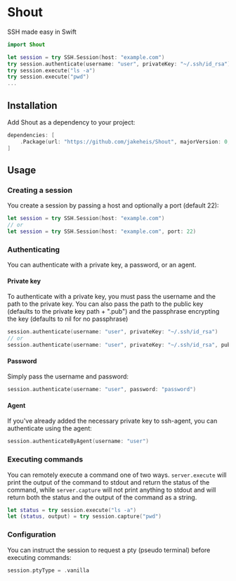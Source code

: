 # Shout
SSH made easy in Swift
```swift
import Shout

let session = try SSH.Session(host: "example.com")
try session.authenticate(username: "user", privateKey: "~/.ssh/id_rsa")
try session.execute("ls -a")
try session.execute("pwd")
...
```

## Installation
Add Shout as a dependency to your project:
```swift
dependencies: [
    .Package(url: "https://github.com/jakeheis/Shout", majorVersion: 0, minor: 2)
]
```

## Usage

### Creating a session
You create a session by passing a host and optionally a port (default 22):
```swift
let session = try SSH.Session(host: "example.com")
// or
let session = try SSH.Session(host: "example.com", port: 22)
```

### Authenticating

You can authenticate with a private key, a password, or an agent.

#### Private key

To authenticate with a private key, you must pass the username and the path to the private key. You can also pass the path to the public key (defaults to the private key path + ".pub") and the passphrase encrypting the key (defaults to nil for no passphrase)

```swift
session.authenticate(username: "user", privateKey: "~/.ssh/id_rsa")
// or
session.authenticate(username: "user", privateKey: "~/.ssh/id_rsa", publicKey: "~/.ssh/id_rsa.pub", passphrase: "passphrase")
```

#### Password
Simply pass the username and password:
```swift
session.authenticate(username: "user", password: "password")
```

#### Agent
If you've already added the necessary private key to ssh-agent, you can authenticate using the agent:
```swift
session.authenticateByAgent(username: "user")
```

### Executing commands

You can remotely execute a command one of two ways. `server.execute` will print the output of the command to stdout and return the status of the command, while `server.capture` will not print anything to stdout and will return both the status and the output of the command as a string.
```swift
let status = try session.execute("ls -a")
let (status, output) = try session.capture("pwd")
```

### Configuration

You can instruct the session to request a pty (pseudo terminal) before executing commands:
```swift
session.ptyType = .vanilla
```